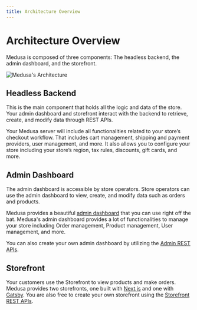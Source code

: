 ```yaml
---
title: Architecture Overview
---
```


# Architecture Overview

Medusa is composed of three components: The headless backend, the admin dashboard, and the storefront.

![Medusa's Architecture](https://res.cloudinary.com/dza7lstvk/image/upload/v1667999772/Medusa%20Docs/Diagrams/ZHvM2bu_td4rnx.png)

## Headless Backend

This is the main component that holds all the logic and data of the store. Your admin dashboard and storefront interact with the backend to retrieve, create, and modify data through REST APIs.

Your Medusa server will include all functionalities related to your store’s checkout workflow. That includes cart management, shipping and payment providers, user management, and more. It also allows you to configure your store including your store’s region, tax rules, discounts, gift cards, and more.

## Admin Dashboard

The admin dashboard is accessible by store operators. Store operators can use the admin dashboard to view, create, and modify data such as orders and products.

Medusa provides a beautiful [admin dashboard](https://demo.medusajs.com) that you can use right off the bat. Medusa's admin dashboard provides a lot of functionalities to manage your store including Order management, Product management, User management, and more.

You can also create your own admin dashboard by utilizing the [Admin REST APIs](https://docs.medusajs.com/api/admin).

## Storefront

Your customers use the Storefront to view products and make orders. Medusa provides two storefronts, one built with [Next.js](https://docs.medusajs.com/starters/nextjs-medusa-starter) and one with [Gatsby](https://docs.medusajs.com/starters/gatsby-medusa-starter). You are also free to create your own storefront using the [Storefront REST APIs](https://docs.medusajs.com/api/store/).
